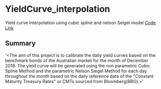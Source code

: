 # YieldCurve_interpolation
Yield curve Interpolation using cubic spline and nelson Seigel model
[Code Link](https://github.com/supreeth8/YieldCurve_interpolation/blob/master/Yield_curve_interpolation.ipynb)

## Summary
'<The aim of this project is to calibrate the daily yield curves based on the benchmark
bonds of the Australian market for the month of December 2018. The yield curve will
be generated using the non parametric Cubic Spline Method and the parametric Nelson
Siegel Method for each day throughout the month based on the daily reference data of
the "Constant Maturity Treasury Rates" or CMTs sourced from Bloomberg(BBG).>'
